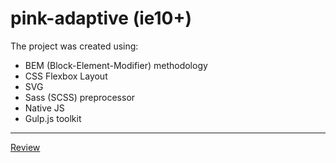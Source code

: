# pink-adaptive (ie10+)

The project was created using:
* BEM (Block-Element-Modifier) methodology
* CSS Flexbox Layout
* SVG
* Sass (SCSS) preprocessor
* Native JS
* Gulp.js toolkit

- - - -

[Review](https://ozz-rjq.github.io/pink-adaptive/)

